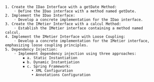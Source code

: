     1. Create the IDao Interface with a getDate Method:
        ◦ Define the IDao interface with a method named getDate.
    2. Implement the IDao Interface:
        ◦ Develop a concrete implementation for the IDao interface.
    3. Create the IMetier Interface with a calcul Method:
        ◦ Establish the IMetier interface containing a method named calcul.
    4. Implement the IMetier Interface with Loose Coupling:
        ◦ Develop a concrete implementation for the IMetier interface, emphasizing loose coupling principles.
    5. Dependency Injection:
        ◦ Implement dependency injection using three approaches: 
            ▪ a. Static Instantiation 
            ▪ b. Dynamic Instantiation 
            ▪ c. Spring Framework:
                • XML Configuration 
                • Annotations Configuration
